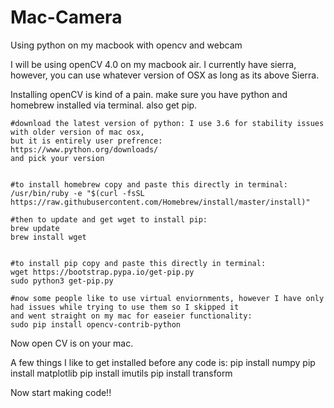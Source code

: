# Mac-Camera
Using python on my macbook with opencv and webcam


I will be using openCV 4.0 on my macbook air. I currently have sierra, however, you can use whatever version of OSX as long as its above Sierra.

Installing openCV is kind of a pain. make sure you have python and homebrew installed via terminal. also get pip. 

    #download the latest version of python: I use 3.6 for stability issues with older version of mac osx, 
    but it is entirely user prefrence:
    https://www.python.org/downloads/
    and pick your version
    
    
    #to install homebrew copy and paste this directly in terminal:
    /usr/bin/ruby -e "$(curl -fsSL https://raw.githubusercontent.com/Homebrew/install/master/install)"
    
    #then to update and get wget to install pip:
    brew update
    brew install wget

    
    #to install pip copy and paste this directly in terminal:
    wget https://bootstrap.pypa.io/get-pip.py
    sudo python3 get-pip.py
    
    #now some people like to use virtual enviornments, however I have only had issues while trying to use them so I skipped it
    and went straight on my mac for easeier functionality:
    sudo pip install opencv-contrib-python
    
Now open CV is on your mac.

   A few things I like to get installed before any code is:
      pip install numpy
      pip install matplotlib
      pip install imutils
      pip install transform
  

Now start making code!!
    
